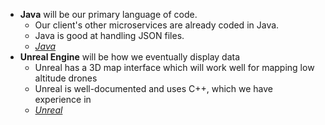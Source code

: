 * **Java** will be our primary language of code.
  * Our client's other microservices are already coded in Java.
  * Java is good at handling JSON files.
  * _[Java](www.java.com)_
* **Unreal Engine** will be how we eventually display data
  * Unreal has a 3D map interface which will work well for mapping low altitude drones
  * Unreal is well-documented and uses C++, which we have experience in
  * _[Unreal](www.unrealengine.com)_
